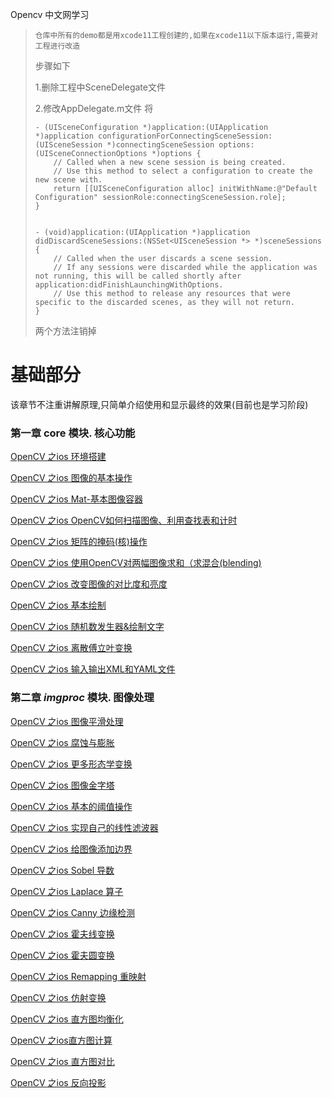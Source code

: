 Opencv 中文网学习



> `仓库中所有的demo都是用xcode11工程创建的,如果在xcode11以下版本运行,需要对工程进行改造`
>
> 步骤如下
>
> 1.删除工程中SceneDelegate文件
>
> 2.修改AppDelegate.m文件  将
>
> ```
> - (UISceneConfiguration *)application:(UIApplication *)application configurationForConnectingSceneSession:(UISceneSession *)connectingSceneSession options:(UISceneConnectionOptions *)options {
>     // Called when a new scene session is being created.
>     // Use this method to select a configuration to create the new scene with.
>     return [[UISceneConfiguration alloc] initWithName:@"Default Configuration" sessionRole:connectingSceneSession.role];
> }
> 
> 
> - (void)application:(UIApplication *)application didDiscardSceneSessions:(NSSet<UISceneSession *> *)sceneSessions {
>     // Called when the user discards a scene session.
>     // If any sessions were discarded while the application was not running, this will be called shortly after application:didFinishLaunchingWithOptions.
>     // Use this method to release any resources that were specific to the discarded scenes, as they will not return.
> }
> ```
>
> 两个方法注销掉



# 基础部分

该章节不注重讲解原理,只简单介绍使用和显示最终的效果(目前也是学习阶段)

###  第一章 core 模块. 核心功能

[OpenCV 之ios 环境搭建](/OpenCVFirstProject)

[OpenCV 之ios 图像的基本操作](/OpenCVMatTest)

[OpenCV 之ios Mat-基本图像容器](/OpenCVFirstChapter-Mat)

[OpenCV 之ios OpenCV如何扫描图像、利用查找表和计时](/OpenCVFirstChapter-scanImage)

[OpenCV 之ios 矩阵的掩码(核)操作](/OpenCVFirstChapter-kern)

[OpenCV 之ios  使用OpenCV对两幅图像求和（求混合(blending)](/OpenCVFirstChapter-blending)

[OpenCV 之ios 改变图像的对比度和亮度](/OpenCVFirstChapter-ContrastAndBrightness)

[OpenCV 之ios 基本绘制](/OpenCVFirstChapter-baseDraw)

[OpenCV 之ios 随机数发生器&绘制文字](/OpenCVFirstChapter-randomGeneratorAndText)

[OpenCV 之ios 离散傅立叶变换](/OpenCVFirstChapter-discrete_fourier_transform)

[OpenCV 之ios 输入输出XML和YAML文件](/OpenCVFirstChapter-xmlAndYml)



### 第二章 *imgproc* 模块. 图像处理

[OpenCV 之ios 图像平滑处理](/OpenCVSecondChapter-imageDeal)

[OpenCV 之ios 腐蚀与膨胀](/OpenCVSecondChapter-erodeAndDilate)

[OpenCV 之ios 更多形态学变换](/OpenCVSecondChapter-moreState)

[OpenCV 之ios 图像金字塔](/OpenCVSecondChapter-pyramids)

[OpenCV 之ios 基本的阈值操作](/OpenCVSecondChapter-threshold)

[OpenCV 之ios 实现自己的线性滤波器](/OpenCVSecondChapter-filter)

[OpenCV 之ios 给图像添加边界](/OpenCVSecondChapter-copyMakeBorder)

[OpenCV 之ios  Sobel 导数](OpenCVSecondChapter-Sobel)

[OpenCV 之ios Laplace 算子](OpenCVSecondChapter-Laplace)

[OpenCV 之ios Canny 边缘检测](OpenCVSecondChapter-Canny)

[OpenCV 之ios 霍夫线变换](/OpenCVSecondChapter-hough_lines)

[OpenCV 之ios 霍夫圆变换](OpenCVSecondChapter-houghCircles)

[OpenCV 之ios  Remapping 重映射](OpenCVSecondChapter-remap)

[OpenCV 之ios 仿射变换](/OpenCVSecondChapter-affine)

[OpenCV 之ios 直方图均衡化](OpenCVSecondChapter-histogram_equalization)

[OpenCV 之ios直方图计算](/OpenCVSecondChapter-histogram_calculation)

[OpenCV 之ios 直方图对比](/OpenCVSecondChapter-histogram_comparison)

[OpenCV 之ios 反向投影](/OpenCVSecondChapter-back_projection)

# 
